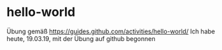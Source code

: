 # hello-world
Übung gemäß https://guides.github.com/activities/hello-world/
Ich habe heute, 19.03.19, mit der Übung auf github begonnen
